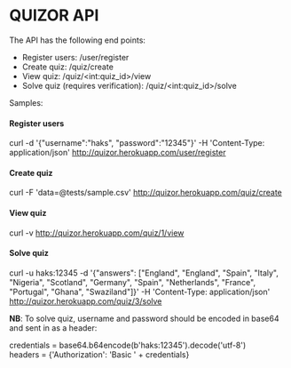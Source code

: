 # **QUIZOR API**

The API has the following end points:  
- Register users: /user/register
- Create quiz: /quiz/create
- View quiz: /quiz/\<int:quiz_id>/view
- Solve quiz (requires verification): /quiz/\<int:quiz_id>/solve

Samples:

#### Register users

curl -d '{"username":"haks", "password":"12345"}' -H 'Content-Type: application/json' http://quizor.herokuapp.com/user/register


#### Create quiz

curl -F 'data=@tests/sample.csv' http://quizor.herokuapp.com/quiz/create

#### View quiz

curl -v http://quizor.herokuapp.com/quiz/1/view

#### Solve quiz

curl -u haks:12345 -d '{"answers": ["England", "England", "Spain", "Italy", "Nigeria", "Scotland", "Germany", "Spain", "Netherlands", "France", "Portugal", "Ghana", "Swaziland"]}' -H 'Content-Type: application/json' http://quizor.herokuapp.com/quiz/3/solve

**NB**: To solve quiz, username and password should be encoded in base64 and sent in as a header:  

credentials = base64.b64encode(b'haks:12345').decode('utf-8')  
headers = {'Authorization': 'Basic ' + credentials}

